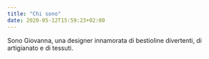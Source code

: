 ```yaml
---
title: "Chi sono"
date: 2020-05-12T15:59:23+02:00
---
```


Sono Giovanna, una designer innamorata di bestioline divertenti, di artigianato e di tessuti.